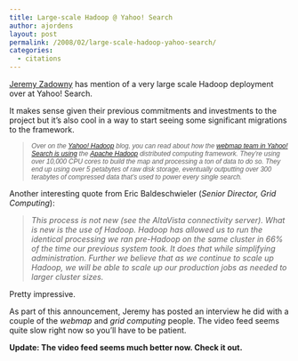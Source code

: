 ```yaml
---
title: Large-scale Hadoop @ Yahoo! Search
author: ajordens
layout: post
permalink: /2008/02/large-scale-hadoop-yahoo-search/
categories:
  - citations
---
```

[Jeremy Zadowny][1] has mention of a very large scale Hadoop deployment over at Yahoo! Search.

It makes sense given their previous commitments and investments to the project but it&#8217;s also cool in a way to start seeing some significant migrations to the framework.

> <p style="font: 12.0px Helvetica">
>   <span style="font-style: italic;">Over on the</span> <a href="http://developer.yahoo.com/blogs/hadoop/"><span style="font-style: italic;">Yahoo! Hadoop</span></a> <span style="font-style: italic;">blog, you can read about how the</span> <a href="http://developer.yahoo.com/blogs/hadoop/2008/02/yahoo-worlds-largest-production-hadoop.html"><span style="font-style: italic;">webmap team in Yahoo! Search is using</span></a> <span style="font-style: italic;">the</span> <a href="http://hadoop.apache.org/core/"><span style="font-style: italic;">Apache Hadoop</span></a> <span style="font-style: italic;">distributed computing framework. They&#8217;re using over 10,000 CPU cores to build the map and processing a ton of data to do so. They end up using over 5 petabytes of raw disk storage, eventually outputting over 300 terabytes of compressed data that&#8217;s used to power every single search.</span>
> </p>

Another interesting quote from Eric Baldeschwieler (<span style="font-style: italic;">Senior Director, Grid Computing</span>):

<p style="margin-top: 0px; margin-right: 0px; margin-bottom: 0px; margin-left: 0px; font: 12px Helvetica;">
  <blockquote>
    <p>
      <span style="font-style: italic;">This process is not new (see the AltaVista connectivity server). What is new is the use of Hadoop. Hadoop has allowed us to run the identical processing we ran pre-Hadoop on the same cluster in 66% of the time our previous system took. It does that while simplifying administration. Further we believe that as we continue to scale up Hadoop, we will be able to scale up our production jobs as needed to larger cluster sizes.</span>
    </p>
  </blockquote>
  
  <p>
    Pretty impressive.
  </p>
  
  <p>
    As part of this announcement, Jeremy has posted an interview he did with a couple of the <span style="font-style: italic;">webmap</span> and <span style="font-style: italic;">grid computing</span> people. The video feed seems quite slow right now so you&#8217;ll have to be patient.
  </p>
  
  <p>
    <strong>Update: The video feed seems much better now. Check it out.</strong>
  </p>

 [1]: http://jeremy.zawodny.com/blog/archives/009992.html